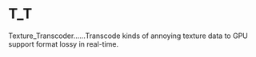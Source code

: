 # T_T
Texture_Transcoder......Transcode kinds of annoying texture data to GPU support format lossy in real-time.
